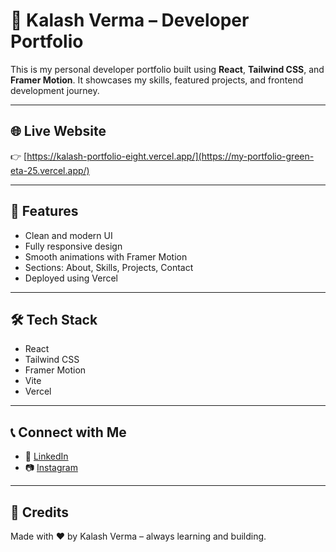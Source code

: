 # 🚀 Kalash Verma – Developer Portfolio

This is my personal developer portfolio built using **React**, **Tailwind CSS**, and **Framer Motion**. It showcases my skills, featured projects, and frontend development journey.

---

## 🌐 Live Website
👉 [https://kalash-portfolio-eight.vercel.app/](https://my-portfolio-green-eta-25.vercel.app/)

---

## 📌 Features
- Clean and modern UI
- Fully responsive design
- Smooth animations with Framer Motion
- Sections: About, Skills, Projects, Contact
- Deployed using Vercel

---

## 🛠️ Tech Stack
- React
- Tailwind CSS
- Framer Motion
- Vite
- Vercel

---

## 📞 Connect with Me
- 🔗 [LinkedIn](https://www.linkedin.com/in/kãlãsh-vêrmã-487266255/)
- 📷 [Instagram](https://www.instagram.com/_mr__perfect___kv/)

---

## 🧠 Credits
Made with ❤️ by Kalash Verma – always learning and building.
